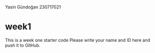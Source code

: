 Yasin Gündoğan 230717021


# week1
This is a week one starter code 
Please write your name and ID here and push it to GitHub.
